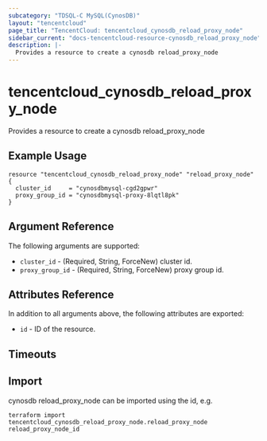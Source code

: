 ```yaml
---
subcategory: "TDSQL-C MySQL(CynosDB)"
layout: "tencentcloud"
page_title: "TencentCloud: tencentcloud_cynosdb_reload_proxy_node"
sidebar_current: "docs-tencentcloud-resource-cynosdb_reload_proxy_node"
description: |-
  Provides a resource to create a cynosdb reload_proxy_node
---
```


# tencentcloud_cynosdb_reload_proxy_node

Provides a resource to create a cynosdb reload_proxy_node

## Example Usage

```hcl
resource "tencentcloud_cynosdb_reload_proxy_node" "reload_proxy_node" {
  cluster_id     = "cynosdbmysql-cgd2gpwr"
  proxy_group_id = "cynosdbmysql-proxy-8lqtl8pk"
}
```

## Argument Reference

The following arguments are supported:

* `cluster_id` - (Required, String, ForceNew) cluster id.
* `proxy_group_id` - (Required, String, ForceNew) proxy group id.

## Attributes Reference

In addition to all arguments above, the following attributes are exported:

* `id` - ID of the resource.



## Timeouts

<no value>


## Import

cynosdb reload_proxy_node can be imported using the id, e.g.

```
terraform import tencentcloud_cynosdb_reload_proxy_node.reload_proxy_node reload_proxy_node_id
```

